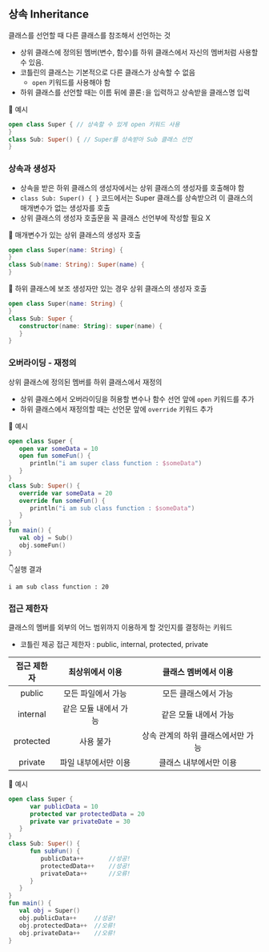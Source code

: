 ## 상속 Inheritance
클래스를 선언할 때 다른 클래스를 참조해서 선언하는 것
* 상위 클래스에 정의된 멤버(변수, 함수)를 하위 클래스에서 자신의 멤버처럼 사용할 수 있음.
* 코틀린의 클래스는 기본적으로 다른 클래스가 상속할 수 없음 
  * `open` 키워드를 사용해야 함
* 하위 클래스를 선언할 때는 이름 뒤에 콜론`:`을 입력하고 상속받을 클래스명 입력  

🌳 예시
```kotlin 
open class Super { // 상속할 수 있게 open 키워드 사용
}
class Sub: Super() { // Super를 상속받아 Sub 클래스 선언
}
```
### 상속과 생성자
* 상속을 받은 하위 클래스의 생성자에서는 상위 클래스의 생성자를 호출해야 함
* `class Sub: Super() { }` 코드에서는 Super 클래스를 상속받으려 이 클래스의 매개변수가 없는 생성자를 호출  
* 상위 클래스의 생성자 호출문을 꼭 클래스 선언부에 작성할 필요 X

🌳 매개변수가 있는 상위 클래스의 생성자 호출
```kotlin 
open class Super(name: String) {
}
class Sub(name: String): Super(name) {
}
```

🌳 하위 클래스에 보조 생성자만 있는 경우 상위 클래스의 생성자 호출 
```kotlin 
open class Super(name: String) {
}
class Sub: Super {
   constructor(name: String): super(name) {
   }
}
```

### 오버라이딩 - 재정의
상위 클래스에 정의된 멤버를 하위 클래스에서 재정의
* 상위 클래스에서 오버라이딩을 허용할 변수나 함수 선언 앞에 `open` 키워드를 추가
* 하위 클래스에서 재정의할 때는 선언문 앞에 `override` 키워드 추가

🌳 예시
```kotlin 
open class Super { 
   open var someData = 10
   open fun someFun() {
      println("i am super class function : $someData")
   }
}
class Sub: Super() {
   override var someData = 20
   override fun someFun() {
      println("i am sub class function : $someData")
   }
}
fun main() {
   val obj = Sub()
   obj.someFun()
}
```
👇실행 결과
```
i am sub class function : 20
```

### 접근 제한자
클래스의 멤버를 외부의 어느 범위까지 이용하게 할 것인지를 결정하는 키워드
* 코틀린 제공 접근 제한자 : public, internal, protected, private

| 접근 제한자 | 최상위에서 이용 | 클래스 멤버에서 이용 
|:----:|:----:|:----:
| public | 모든 파일에서 가능 | 모든 클래스에서 가능
| internal | 같은 모듈 내에서 가능 | 같은 모듈 내에서 가능
| protected | 사용 불가 | 상속 관계의 하위 클래스에서만 가능
| private | 파일 내부에서만 이용 | 클래스 내부에서만 이용

🌳 예시
```kotlin 
open class Super {
      var publicData = 10
      protected var protectedData = 20
      private var privateDate = 30
   }
}
class Sub: Super() {
      fun subFun() {
         publicData++		//성공!
         protectedData++	//성공!
         privateData++		//오류!
      }
   }
}
fun main() {
   val obj = Super()
   obj.publicData++		//성공!
   obj.protectedData++	//오류!
   obj.privateData++	//오류!
}
```

